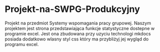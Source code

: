 # Projekt-na-SWPG-Produkcyjny
Projekt na przedmiot Systemy wspomagania pracy grupowej. Naszym projektem jest strona przedstawiająca funkcje statystyczne dostepne w programie excel. Jest ona zbudowana przy uzyciu technologi mkdocs posiada dodatkowo wlasny styl css który ma przybliżyj jej wygląd do programu excel.
